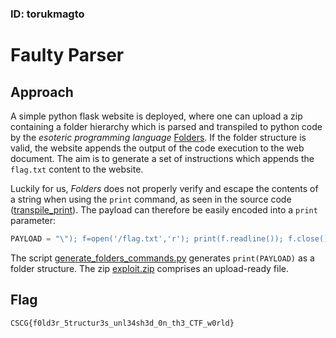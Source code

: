 ### ID: torukmagto

# Faulty Parser

## Approach
A simple python flask website is deployed, where one can upload a zip 
containing a folder hierarchy which is parsed and transpiled to python code by the 
_esoteric programming language_ [Folders](https://github.com/SinaKhalili/Folders.py).
If the folder structure is valid, the website appends the output of the 
code execution to the web document.
The aim is to generate a set of instructions which appends the `flag.txt` content
to the website. 

Luckily for us, _Folders_ does not properly verify and escape the contents
of a string when using the `print` command, as seen in the source code
([transpile_print](https://github.com/SinaKhalili/Folders.py/blob/0bec545685da48f832d10a931291b92683fa3846/folders/folders.py#L412)).
The payload can therefore be
easily encoded into a `print` parameter:
```python
PAYLOAD = "\"); f=open('/flag.txt','r'); print(f.readline()); f.close()#"
```

The script [generate_folders_commands.py](./generate_folders_commands.py)
generates `print(PAYLOAD)` as a folder structure. The zip 
[exploit.zip](./exploit.zip) comprises an upload-ready file.

## Flag
``CSCG{f0ld3r_5tructur3s_unl34sh3d_0n_th3_CTF_w0rld}``